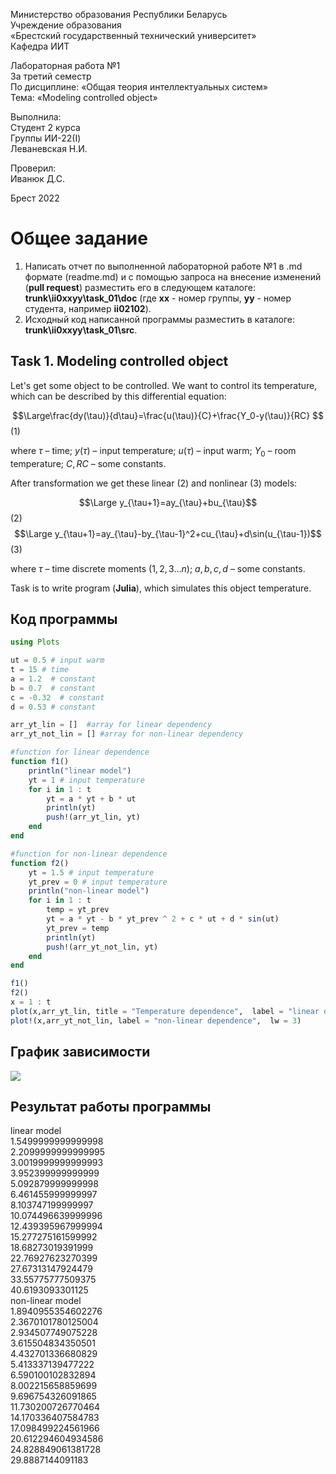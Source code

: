 Министерство образования Республики Беларусь <br/>
Учреждение образования <br/>
«Брестский государственный технический университет» <br/>
Кафедра ИИТ <br/>

Лабораторная работа №1 <br/>
За третий семестр <br/>
По дисциплине: «Общая теория интеллектуальных систем» <br/>
Тема: «Modeling controlled object» <br/>

Выполнила: <br/>
Студент 2 курса <br/>
Группы ИИ-22(I) <br/>
Леваневская Н.И. <br/>

Проверил: <br/>
Иванюк Д.С. <br/>

Брест 2022 <br/>

# Общее задание #
1. Написать отчет по выполненной лабораторной работе №1 в .md формате (readme.md) и с помощью запроса на внесение изменений (**pull request**) разместить его в следующем каталоге: **trunk\ii0xxyy\task_01\doc** (где **xx** - номер группы, **yy** - номер студента, например **ii02102**).
2. Исходный код написанной программы разместить в каталоге: **trunk\ii0xxyy\task_01\src**.

## Task 1. Modeling controlled object ##
Let's get some object to be controlled. We want to control its temperature, which can be described by this differential equation:

$$\Large\frac{dy(\tau)}{d\tau}=\frac{u(\tau)}{C}+\frac{Y_0-y(\tau)}{RC} $$ (1)

where $\tau$ – time; $y(\tau)$ – input temperature; $u(\tau)$ – input warm; $Y_0$ – room temperature; $C,RC$ – some constants.

After transformation we get these linear (2) and nonlinear (3) models:

$$\Large y_{\tau+1}=ay_{\tau}+bu_{\tau}$$ (2)
$$\Large y_{\tau+1}=ay_{\tau}-by_{\tau-1}^2+cu_{\tau}+d\sin(u_{\tau-1})$$ (3)

where $\tau$ – time discrete moments ($1,2,3{\dots}n$); $a,b,c,d$ – some constants.

Task is to write program (**Julia**), which simulates this object temperature.


## Код программы ##

``` julia
using Plots

ut = 0.5 # input warm
t = 15 # time
a = 1.2  # constant
b = 0.7  # constant
c = -0.32  # constant
d = 0.53 # constant

arr_yt_lin = []  #array for linear dependency
arr_yt_not_lin = [] #array for non-linear dependency

#function for linear dependence
function f1()
    println("linear model")
    yt = 1 # input temperature
    for i in 1 : t
        yt = a * yt + b * ut
        println(yt)
        push!(arr_yt_lin, yt)
    end
end

#function for non-linear dependence
function f2()
    yt = 1.5 # input temperature
    yt_prev = 0 # input temperature
    println("non-linear model")
    for i in 1 : t
        temp = yt_prev
        yt = a * yt - b * yt_prev ^ 2 + c * ut + d * sin(ut)
        yt_prev = temp
        println(yt)
        push!(arr_yt_not_lin, yt)
    end
end

f1()
f2()
x = 1 : t
plot(x,arr_yt_lin, title = "Temperature dependence",  label = "linear dependence",  lw = 3)
plot!(x,arr_yt_not_lin, label = "non-linear dependence",  lw = 3)
```

## График зависимости ##
![](https://github.com/neonchikCallMe/OTIS-2022/blob/Lab1/trunk/ii02212/doc/photo_2022-10-27_20-59-24.jpg?raw=true) 
## Результат работы программы ##
linear model\
1.5499999999999998\
2.2099999999999995\
3.0019999999999993\
3.952399999999999\
5.092879999999998\
6.461455999999997\
8.103747199999997\
10.074496639999996\
12.439395967999994\
15.277275161599992\
18.68273019391999\
22.76927623270399\
27.67313147924479\
33.55775777509375\
40.6193093301125\
non-linear model\
1.8940955354602276\
2.3670101780125004\
2.934507749075228\
3.615504834350501\
4.432701336680829\
5.413337139477222\
6.590100102832894\
8.002215658859699\
9.696754326091865\
11.730200726770464\
14.170336407584783\
17.098499224561966\
20.612294604934586\
24.828849061381728\
29.8887144091183
